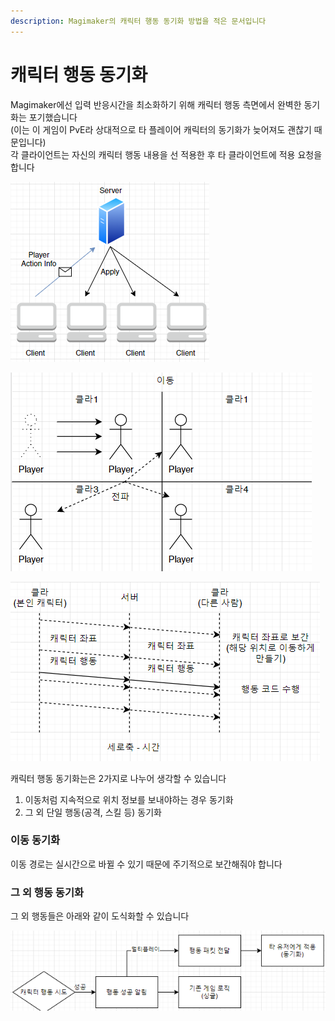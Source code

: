 ```yaml
---
description: Magimaker의 캐릭터 행동 동기화 방법을 적은 문서입니다
---
```


# 캐릭터 행동 동기화

Magimaker에선 입력 반응시간을 최소화하기 위해 캐릭터 행동 측면에서 완벽한 동기화는 포기했습니다   
\(이는 이 게임이 PvE라 상대적으로 타 플레이어 캐릭터의 동기화가 늦어져도 괜찮기 때문입니다\)   
각 클라이언트는 자신의 캐릭터 행동 내용을 선 적용한 후 타 클라이언트에 적용 요청을 합니다 

![&#xCE90;&#xB9AD;&#xD130; &#xD589;&#xB3D9; &#xB3D9;&#xC791; &#xAD6C;&#xC870;](../../.gitbook/assets/image%20%2810%29.png)

![&#xAC01; &#xD074;&#xB77C;&#xC774;&#xC5B8;&#xD2B8;&#xC5D0;&#xC11C; &#xBCF4;&#xC5EC;&#xC9C0;&#xB294; &#xCE90;&#xB9AD;&#xD130; &#xD589;&#xB3D9; ](../../.gitbook/assets/image%20%2821%29.png)

![&#xCE90;&#xB9AD;&#xD130; &#xD589;&#xB3D9; &#xB3D9;&#xAE30;&#xD654; &#xD750;&#xB984;&#xB3C4; ](../../.gitbook/assets/image%20%2820%29.png)

캐릭터 행동 동기화는은 2가지로 나누어 생각할 수 있습니다   
1. 이동처럼 지속적으로 위치 정보를 보내야하는 경우 동기화   
2. 그 외 단일 행동\(공격, 스킬 등\) 동기화 

### 이동 동기화

이동 경로는 실시간으로 바뀔 수 있기 때문에 주기적으로 보간해줘야 합니다   
  


### 그 외 행동 동기화 

그 외 행동들은 아래와 같이 도식화할 수 있습니다 

![](../../.gitbook/assets/image%20%289%29.png)



